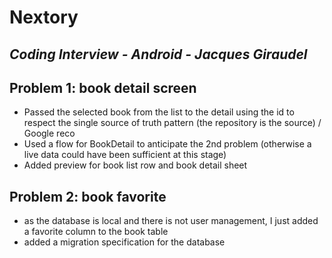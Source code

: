 # Nextory
## _Coding Interview - Android - Jacques Giraudel_


## Problem 1: book detail screen

- Passed the selected book from the list to the detail using the id to respect the single source of truth pattern (the repository is the source) / Google reco
- Used a flow for BookDetail to anticipate the 2nd problem (otherwise a live data could have been sufficient at this stage)
- Added preview for book list row and book detail sheet

## Problem 2: book favorite

- as the database is local and there is not user management, I just added a favorite column to the book table
- added a migration specification for the database